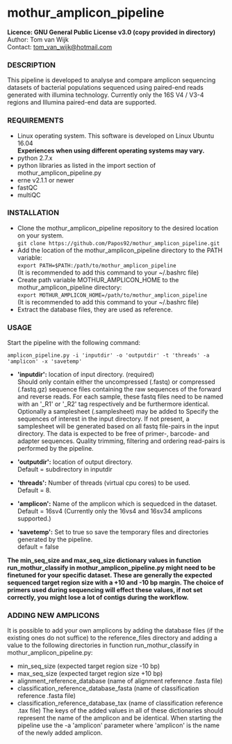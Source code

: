 # mothur_amplicon_pipeline

**Licence:	GNU General Public License v3.0 (copy provided in directory)**<br />
Author:		Tom van Wijk<br />
Contact:	tom_van_wijk@hotmail.com<br />

### DESCRIPTION

This pipeline is developed to analyse and compare amplicon sequencing
datasets of bacterial populations sequenced using paired-end reads
generated with illumina technology. Currently only the 16S V4 / V3-4 regions
and Illumina paired-end data are supported.<br />

### REQUIREMENTS

-	Linux operating system. This software is developed on Linux Ubuntu 16.04<br />
	**Experiences when using different operating systems may vary.**
-	python 2.7.x
-	python libraries as listed in the import section of mothur_amplicon_pipeline.py
-	erne v2.1.1 or newer
-	fastQC
-	multiQC


### INSTALLATION

-	Clone the mothur_amplicon_pipeline repository to the desired location on your system.<br />
	`git clone https://github.com/Papos92/mothur_amplicon_pipeline.git`
-	Add the location of the mothur_amplicon_pipeline directory to the PATH variable:<br />
	`export PATH=$PATH:/path/to/mothur_amplicon_pipeline`<br />
	(It is recommended to add this command to your ~/.bashrc file)
-	Create path variable MOTHUR_AMPLICON_HOME to the mothur_amplicon_pipeline directory:<br />
	`export MOTHUR_AMPLICON_HOME=/path/to/mothur_amplicon_pipeline`<br />
	(It is recommended to add this command to your ~/.bashrc file)
-	Extract the database files, they are used as reference.

### USAGE

Start the pipeline with the following command:

`amplicon_pipeline.py -i 'inputdir' -o 'outputdir' -t 'threads'
-a 'amplicon' -x 'savetemp'`

-	**'inputdir':**	location of input directory. (required)<br />
			Should only contain either the uncompressed (.fastq)
			or compressed (.fastq.gz) sequence files containing the
			raw sequences of the forward and reverse reads.
			For each sample, these fastq files need to be named with
			an '_R1' or '_R2' tag respectively and  be furthermore identical.
			Optionally a samplesheet (.samplesheet) may be added to
			Specify the sequences of interest in the input directory.
			If not present, a samplesheet will be generated based
			on all fastq file-pairs in the input directory.
			The data is expected to be free of primer-, barcode- and adapter sequences.
			Quality trimming, filtering and ordering read-pairs is performed by the pipeline.			

-	**'outputdir':**	location of output directory.<br />
			Default = subdirectory in inputdir

-	**'threads':**	Number of threads (virtual cpu cores) to be used.<br />
			Default = 8.

-	**'amplicon':**	Name of the amplicon which is sequedced in the dataset.<br />
			Default = 16sv4 (Currently only the 16vs4 and 16sv34 amplicons supported.)<br />

-	**'savetemp':**	Set to true so save the temporary files and
			directories generated by the pipeline.<br />
			default = false

**The min_seq_size and max_seq_size dictionary values in function run_mothur_classify
in mothur_amplicon_pipeline.py might need to be finetuned for your specific dataset.
These are generally the expected sequenced target region size with a +10 and -10 bp margin.
The choice of primers used during sequencing will effect these values, if not set correctly,
you might lose a lot of contigs during the workflow.**

### ADDING NEW AMPLICONS

It is possible to add your own amplicons by adding the database files (if the existing ones
do not suffice) to the reference_files directory and adding a value to the following directories
in function run_mothur_classify in mothur_amplicon_pipeline.py:
- min_seq_size (expected target region size -10 bp)
- max_seq_size (expected target region size +10 bp)
- alignment_reference_database (name of alignment reference .fasta file)
- classification_reference_database_fasta (name of classification reference .fasta file)
- classification_reference_database_tax (name of classification reference .tax file)
The keys of the added values in all of these dictionaries should represent the name of the amplicon
and be identical. When starting the pipeline use the -a 'amplicon' parameter where 'amplicon'
is the name of the newly added amplicon.
